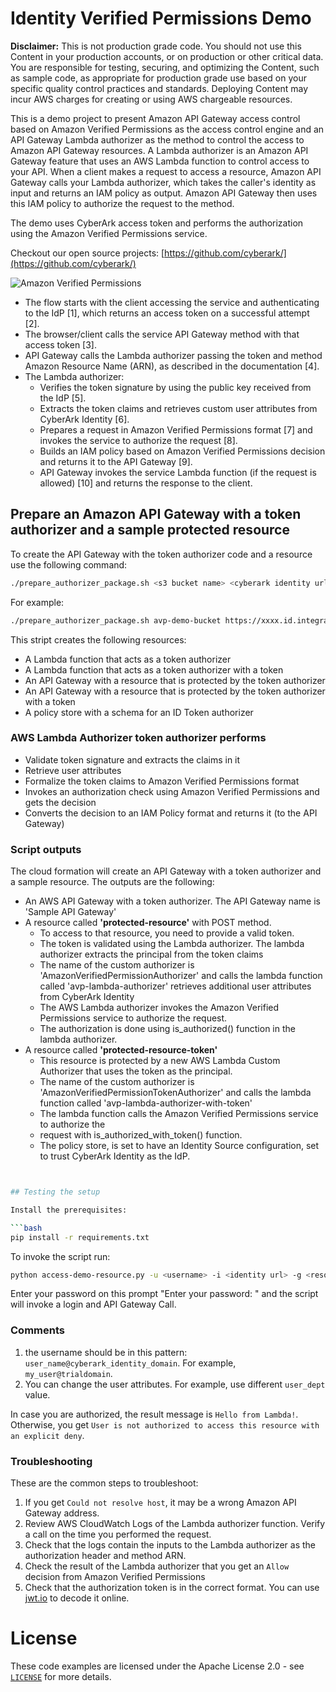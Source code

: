 # Identity Verified Permissions Demo

**Disclaimer:** This is not production grade code. You should not use this Content in your production accounts, or on production or other critical data. You are responsible for testing, securing, and optimizing the Content, such as sample code, as appropriate for production grade use based on your specific quality control practices and standards. Deploying Content may incur AWS charges for creating or using AWS chargeable resources.

This is a demo project to present Amazon API Gateway access control based on Amazon Verified Permissions as the access control engine and an API Gateway Lambda authorizer as the method to control the access to Amazon API Gateway resources. A Lambda authorizer is an Amazon API Gateway feature that uses an AWS Lambda function to control access to your API. When a client makes a request to access a resource, Amazon API Gateway calls your Lambda authorizer, which takes the caller's identity as input and returns an IAM policy as output. Amazon API Gateway then uses this IAM policy to authorize the request to the method.

The demo uses CyberArk access token and performs the authorization using the Amazon Verified Permissions service.

Checkout our open source projects: [https://github.com/cyberark/](https://github.com/cyberark/)

![Amazon Verified Permissions](architecture.png "Flow and Architecture of the lambda authorizer")

- The flow starts with the client accessing the service and authenticating to the IdP [1], which returns an access token on a successful attempt [2].
- The browser/client calls the service API Gateway method with that access token [3].
- API Gateway calls the Lambda authorizer passing the token and method Amazon Resource Name (ARN), as described in the documentation [4].
- The Lambda authorizer:
  - Verifies the token signature by using the public key received from the IdP [5].
  - Extracts the token claims and retrieves custom user attributes from CyberArk Identity [6].
  - Prepares a request in Amazon Verified Permissions format [7] and invokes the service to authorize the request [8].
  - Builds an IAM policy based on Amazon Verified Permissions decision and returns it to the API Gateway [9].
  - API Gateway invokes the service Lambda function (if the request is allowed) [10] and returns the response to the client.

## Prepare an Amazon API Gateway with a token authorizer and a sample protected resource

To create the API Gateway with the token authorizer code and a resource use the following command:

```bash
./prepare_authorizer_package.sh <s3 bucket name> <cyberark identity url> <region>
```

For example:
```bash
./prepare_authorizer_package.sh avp-demo-bucket https://xxxx.id.integration-cyberark.cloud/ us-east-1
```

This stript creates the following resources:
- A Lambda function that acts as a token authorizer
- A Lambda function that acts as a token authorizer with a token
- An API Gateway with a resource that is protected by the token authorizer
- An API Gateway with a resource that is protected by the token authorizer with a token
- A policy store with a schema for an ID Token authorizer


### AWS Lambda Authorizer token authorizer performs

- Validate token signature and extracts the claims in it
- Retrieve user attributes
- Formalize the token claims to Amazon Verified Permissions format
- Invokes an authorization check using Amazon Verified Permissions and gets the decision
- Converts the decision to an IAM Policy format and returns it (to the API Gateway)

### Script outputs
The cloud formation will create an API Gateway with a token authorizer and a sample resource. 
The outputs are the following:
- An AWS API Gateway with a token authorizer.
  The API Gateway name is 'Sample API Gateway'
- A resource called **'protected-resource'** with POST method. 
  - To access to that resource, you need to provide a valid token. 
  - The token is validated using the Lambda authorizer. 
    The lambda authorizer extracts the principal from the token claims
  - The name of the custom authorizer is 'AmazonVerifiedPermissionAuthorizer' and calls the lambda function called 'avp-lambda-authorizer'
    retrieves additional user attributes from CyberArk Identity
  - The AWS Lambda authorizer invokes the Amazon Verified Permissions service to authorize the request.
  - The authorization is done using is_authorized() function in the lambda authorizer.
- A resource called **'protected-resource-token'**
  - This resource is protected by a new AWS Lambda Custom Authorizer that uses the token as the principal.
  - The name of the custom authorizer is 'AmazonVerifiedPermissionTokenAuthorizer' and calls the lambda function called 'avp-lambda-authorizer-with-token'
  - The lambda function calls the Amazon Verified Permissions service to authorize the 
  - request with is_authorized_with_token() function.
  - The policy store, is set to have an Identity Source configuration, set to trust CyberArk Identity as the IdP.

```bash


## Testing the setup

Install the prerequisites:

```bash
pip install -r requirements.txt
```

To invoke the script run:

```bash
python access-demo-resource.py -u <username> -i <identity url> -g <resource url>
```
Enter your password on this prompt "Enter your password: " and the script will invoke a login and API Gateway Call. 


### Comments

1. the username should be in this pattern: `user_name@cyberark_identity_domain`. For example, `my_user@trialdomain`.
2. You can change the user attributes. For example, use different `user_dept` value.

In case you are authorized, the result message is `Hello from Lambda!`. Otherwise, you get `User is not authorized to access this resource with an explicit deny`.

### Troubleshooting

These are the common steps to troubleshoot:

1. If you get `Could not resolve host`, it may be a wrong Amazon API Gateway address.
2. Review AWS CloudWatch Logs of the Lambda authorizer function. Verify a call on the time you performed the request.
3. Check that the logs contain the inputs to the Lambda authorizer as the authorization header and method ARN.
4. Check the result of the Lambda authorizer that you get an `Allow` decision from Amazon Verified Permissions
5. Check that the authorization token is in the correct format. You can use [jwt.io](https://jwt.io/) to decode it online.

# License

These code examples are licensed under the Apache License 2.0 - see [`LICENSE`](LICENSE.md) for more details.
